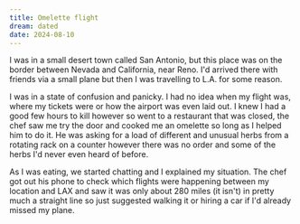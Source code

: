 ```yaml
---
title: Omelette flight
dream: dated
date: 2024-08-10
---
```


I was in a small desert town called San Antonio, but this place was on the border between Nevada and California, near Reno. I'd arrived there with friends via a small plane but then I was travelling to L.A. for some reason.

I was in a state of confusion and panicky. I had no idea when my flight was, where my tickets were or how the airport was even laid out. I knew I had a good few hours to kill however so went to a restaurant that was closed, the chef saw me try the door and cooked me an omelette so long as I helped him to do it. He was asking for a load of different and unusual herbs from a rotating rack on a counter however there was no order and some of the herbs I'd never even heard of before.

As I was eating, we started chatting and I explained my situation. The chef got out his phone to check which flights were happening between my location and LAX and saw it was only about 280 miles (it isn't) in pretty much a straight line so just suggested walking it or hiring a car if I'd already missed my plane.